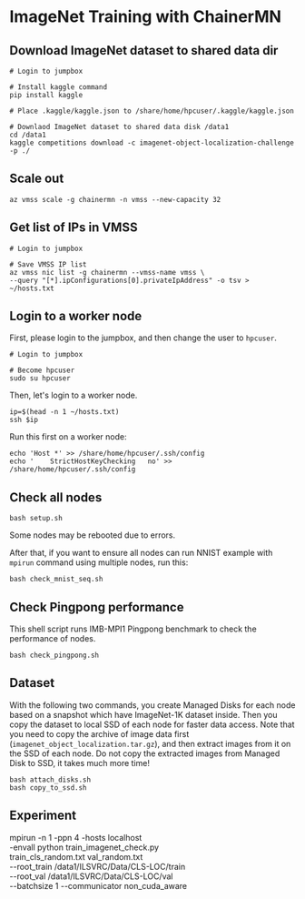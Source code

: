 # ImageNet Training with ChainerMN

## Download ImageNet dataset to shared data dir

```
# Login to jumpbox

# Install kaggle command
pip install kaggle

# Place .kaggle/kaggle.json to /share/home/hpcuser/.kaggle/kaggle.json

# Downlaod ImageNet dataset to shared data disk /data1
cd /data1
kaggle competitions download -c imagenet-object-localization-challenge -p ./
```

## Scale out

```
az vmss scale -g chainermn -n vmss --new-capacity 32
```

## Get list of IPs in VMSS

```
# Login to jumpbox

# Save VMSS IP list
az vmss nic list -g chainermn --vmss-name vmss \
--query "[*].ipConfigurations[0].privateIpAddress" -o tsv > ~/hosts.txt
```

## Login to a worker node

First, please login to the jumpbox, and then change the user to `hpcuser`.

```
# Login to jumpbox

# Become hpcuser
sudo su hpcuser
```

Then, let's login to a worker node.
```
ip=$(head -n 1 ~/hosts.txt)
ssh $ip
```

Run this first on a worker node:
```
echo 'Host *' >> /share/home/hpcuser/.ssh/config
echo '    StrictHostKeyChecking   no' >> /share/home/hpcuser/.ssh/config
```

## Check all nodes

```
bash setup.sh
```

Some nodes may be rebooted due to errors.

After that, if you want to ensure all nodes can run NNIST example
with `mpirun` command using multiple nodes, run this:

```
bash check_mnist_seq.sh
```

## Check Pingpong performance

This shell script runs IMB-MPI1 Pingpong benchmark to check the performance of nodes.

```
bash check_pingpong.sh
```

## Dataset 

With the following two commands, you create Managed Disks for each node based on a snapshot which have ImageNet-1K dataset inside. Then you copy the dataset to local SSD of each node for faster data access. Note that you need to copy the archive of image data first (`imagenet_object_localization.tar.gz`), and then extract images from it on the SSD of each node. Do not copy the extracted images from Managed Disk to SSD, it takes much more time!

```
bash attach_disks.sh
bash copy_to_ssd.sh
```

## Experiment

mpirun -n 1 -ppn 4 -hosts localhost \
-envall python train_imagenet_check.py \
train_cls_random.txt val_random.txt \
--root_train /data1/ILSVRC/Data/CLS-LOC/train \
--root_val /data1/ILSVRC/Data/CLS-LOC/val \
--batchsize 1 --communicator non_cuda_aware
